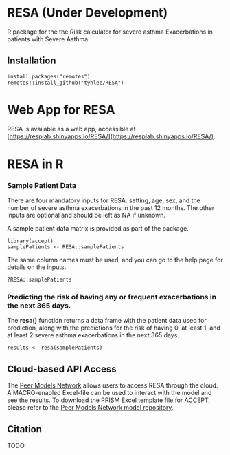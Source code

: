 # RESA (Under Development)
R package for the the Risk calculator for severe asthma Exacerbations in patients with Severe Asthma.

## Installation

```
install.packages("remotes")
remotes::install_github("tyhlee/RESA")
```

# Web App for RESA 

RESA is available as a web app, accessible at [https://resplab.shinyapps.io/RESA/](https://resplab.shinyapps.io/RESA/).

# RESA in R

### Sample Patient Data

There are four mandatory inputs for RESA: setting, age, sex, and the number of severe asthma exacerbations in the past 12 months. The other inputs are optional and should be left as NA if unknown.

A sample patient data matrix is provided as part of the package.

```
library(accept)
samplePatients <- RESA::samplePatients
```

The same column names must be used, and you can go to the help page for details on the inputs.

```
?RESA::samplePatients
```

### Predicting the risk of having any or frequent exacerbations in the next 365 days.

The **resa()** function returns a data frame with the patient data used for prediction, along with the predictions for the risk of having 0, at least 1, and at least 2 severe asthma exacerbations in the next 365 days. 

```
results <- resa(samplePatients)
```

## Cloud-based API Access 

The [Peer Models Network](https://www.peermodelsnetwork.com) allows users to access RESA through the cloud. A MACRO-enabled Excel-file can be used to interact with the model and see the results. To download the PRISM Excel template file for ACCEPT, please refer to the [Peer Models Network model repository](https://models.peermodelsnetwork.com).

## Citation

TODO:

